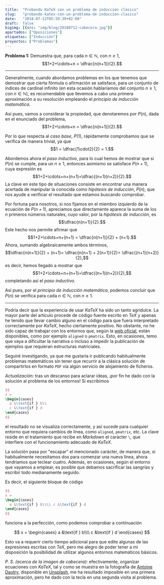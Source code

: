 ```yaml
---
title:  "Probando KaTeX con un problema de inducción clásico"
slug:   "probando-katex-con-un-problema-de-induccion-clasico"
date:   "2018-07-12T05:59:39+02:00"
draft:  false
bigimg: [{src: "img/blog/20180712-cabecera.jpg"}]
apartados: ["Oposiciones"]
etiquetas: ["Inducción"]
proyectos: ["Problemas"]
---
```


**Problema 1:** Demuestra que, para cada $n\in\mathbb{N}$, con $n\geq 1$,  $$1+2+\cdots+n = \dfrac{n(n+1)}{2}.$$ 
<!--more-->

***

Generalmente, cuando abordamos problemas en los que tenemos que demostrar que cierta fórmula o afirmación se satisface, para un conjunto de índices de cardinal infinito (en esta ocasión hablaríamos del conjunto $n\geq1$, con $n\in\mathbb{N}$), es recomendable que llevemos a cabo una primera aproximación a su resolución empleando el *principio de inducción matemática*.

Así pues, vamos a considerar la propiedad, que denotaremos por $P(n)$, dada en el enunciado del problema, $$1+2+\cdots+n = \dfrac{n(n+1)}{2}.$$ 

Por lo que respecta al *caso base*, $P(1)$, rápidamente comprobamos que se verifica de manera trivial, ya que $$1 = \dfrac{1\cdot2}{2} = 1.$$

Abordemos ahora el *paso inductivo*, para lo cual hemos de mostrar que si $P(n)$ se cumple, para un $n\geq1$, entonces asimismo se satisface $P(n+1)$, cuya expresión es $$1+2+\cdots+n+(n+1)=\dfrac{(n+1)(n+2)}{2}.$$ La clave en este tipo de situaciones consiste en encontrar una manera acertada de manipular la conocida como *hipótesis de inducción*, $P(n)$, que nos ayude a verificar el resultado que estamos buscando comprobar.

Por fortuna para nosotros, si nos fijamos en el miembro izquierdo de la ecuación de $P(n+1)$, apreciamos que directamente aparece la suma de los $n$ primeros números naturales, cuyo valor, por la *hipótesis de inducción*, es $$\dfrac{n(n+1)}{2}.$$ Este hecho nos permite afirmar que $$1+2+\cdots+n+(n+1) = \dfrac{n(n+1)}{2} + (n+1).$$ Ahora, sumando algebraicamente ambos términos, $$\dfrac{n(n+1)}{2} + (n+1)= \dfrac{n(n+1) + 2(n+1)}{2}= \dfrac{(n+1)(n+2)}{2},$$ es decir, hemos llegado a mostrar que $$1+2+\cdots+n+(n+1)=\dfrac{(n+1)(n+2)}{2},$$ completando así el *paso inductivo*.

Así pues, por el *principio de inducción matemática*, podemos concluir que $P(n)$ se verifica para cada $n\in\mathbb{N}$, con $n\geq 1$.

***

Podría decir que la experiencia de usar *KaTeX* ha sido un tanto agridulce. La mayor parte del artículo procede de código fuente escrito en *TeX* y apenas he tenido que llevar cambio alguno en el código para que fuera interpretado correctamente por *KaTeX*, hecho ciertamente positivo. No obstante, no he sido capaz de trabajar con los entornos que, según la [web oficial](https://khan.github.io/KaTeX/function-support.html), están disponibles, como por ejemplo `aligned` o `pmatrix`. Esto, en ocasiones, temo que vaya a dificultar la narrativa o incluso a impedir la publicación de ejemplos que requieran estructuras matriciales.

Seguiré investigando, ya que me gustaría ir publicando habitualmente problemas matemáticos sin tener que recurrir a la clásica solución de compartirlos en formato `PDF` vía algún servicio de alojamiento de ficheros.

*Actualización:* tras un descanso para aclarar ideas, ¡por fin he dado con la solución al problema de los entornos! Si escribimos

```tex
$$
x = 
\begin{cases}
  a &\text{if } b\\
  c &\text{if } d
\end{cases}
$$
```

el resultado no se visualiza correctamente, y así sucede para cualquier entorno que requiera cambios de línea, como `aligned`, `pmatrix`, etc. La clave reside en el tratamiento que recibe en *Markdown* el carácter `\`, que interfiere con el funcionamiento adecuado de *KaTeX*.

La solución pasa por "escapar" el mencionado carácter, de manera que, si habitualmente necesitamos dos para comenzar una nueva línea, ahora tendríamos que teclear cuatro. Además, en ocasiones, según el entorno que vayamos a emplear, es posible que debamos sacrificar las sangrías y escribir todo medianamente seguido.

Es decir, el siguiente bloque de código

```tex
$$
x = 
\begin{cases}
  a &\text{if } b\\\\ c &\text{if } d
\end{cases}
$$
```

funciona a la perfección, como podemos comprobar a continuación

$$
x = 
\begin{cases}
  a &\text{if } b\\\\ c &\text{if } d
\end{cases}
$$

Esto va a requerir cierto tiempo adicional para que edite algunas de las expresiones escritas con *TeX*, pero me alegro de poder tener a mi disposición la posibilidad de utilizar algunos entornos matemáticos básicos.

*P. S. (acerca de la imagen de cabecera):* efectivamente, organizar ecuaciones con *KaTeX*, tal y como se muestra en la fotografía de [Antoine Dautry](https://unsplash.com/@antoine1003), disponible en [Unsplash](https://unsplash.com/photos/05A-kdOH6Hw), me ha resultado imposible en una primera aproximación, pero he dado con la tecla en una segunda visita al problema.
